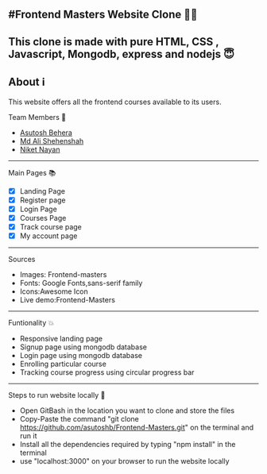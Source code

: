 #Frontend Masters Website Clone :technologist:
---

This clone is made with pure HTML, CSS , Javascript, Mongodb, express and nodejs :innocent:
---

About :information_source:
---
This website offers all the frontend courses available to its users.

Team Members :handshake:
- [Asutosh Behera](https://github.com/asutoshb)
- [Md Ali Shehenshah](https://github.com/hello-snsa)
- [Niket Nayan](https://github.com/Niket1-1)
---

Main Pages :books:
- [x] Landing Page 
- [x] Register page
- [x] Login Page
- [x] Courses Page
- [x] Track course page
- [x] My account page     
---

Sources
- Images: Frontend-masters
- Fonts: Google Fonts,sans-serif family
- Icons:Awesome Icon
- Live demo:Frontend-Masters
---

Funtionality :boom:
- Responsive landing page
- Signup page using mongodb database
- Login page using mongodb database
- Enrolling particular course
- Tracking course progress using circular progress bar
---

Steps to run website locally :sunflower:
- Open GitBash in the location you want to clone and store the files
- Copy-Paste the command "git clone https://github.com/asutoshb/Frontend-Masters.git" on the terminal and run it
- Install all the dependencies required by typing "npm install" in the terminal
- use "localhost:3000" on your browser to run the website locally

